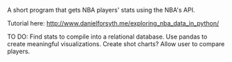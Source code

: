 A short program that gets NBA players' stats using the NBA's API.

Tutorial here: http://www.danielforsyth.me/exploring_nba_data_in_python/

TO DO:
Find stats to compile into a relational database.
Use pandas to create meaningful visualizations.
Create shot charts?
Allow user to compare players.
